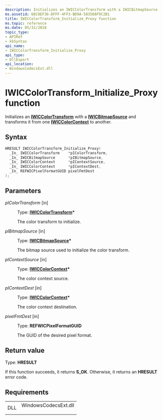 ```yaml
---
description: Initializes an IWICColorTransform with a IWICBitmapSource and transforms it from one IWICColorContext to another.
ms.assetid: 68C8EF36-DFFF-4FF3-BD9A-583508F9C2B1
title: IWICColorTransform_Initialize_Proxy function
ms.topic: reference
ms.date: 05/31/2018
topic_type: 
- APIRef
- kbSyntax
api_name: 
- IWICColorTransform_Initialize_Proxy
api_type: 
- DllExport
api_location: 
- WindowsCodecsExt.dll
---
```


# IWICColorTransform\_Initialize\_Proxy function

Initializes an [**IWICColorTransform**](/windows/desktop/api/Wincodec/nn-wincodec-iwiccolortransform) with a [**IWICBitmapSource**](/windows/desktop/api/Wincodec/nn-wincodec-iwicbitmapsource) and transforms it from one [**IWICColorContext**](/windows/desktop/api/Wincodec/nn-wincodec-iwiccolorcontext) to another.

## Syntax


```C++
HRESULT IWICColorTransform_Initialize_Proxy(
  _In_ IWICColorTransform    *pIColorTransform,
  _In_ IWICBitmapSource      *pIBitmapSource,
  _In_ IWICColorContext      *pIContextSource,
  _In_ IWICColorContext      *pIContextDest,
  _In_ REFWICPixelFormatGUID pixelFmtDest
);
```



## Parameters

<dl> <dt>

*pIColorTransform* \[in\]
</dt> <dd>

Type: **[**IWICColorTransform**](/windows/desktop/api/Wincodec/nn-wincodec-iwiccolortransform)\***

The color transform to initialize.

</dd> <dt>

*pIBitmapSource* \[in\]
</dt> <dd>

Type: **[**IWICBitmapSource**](/windows/desktop/api/Wincodec/nn-wincodec-iwicbitmapsource)\***

The bitmap source used to initialize the color transform.

</dd> <dt>

*pIContextSource* \[in\]
</dt> <dd>

Type: **[**IWICColorContext**](/windows/desktop/api/Wincodec/nn-wincodec-iwiccolorcontext)\***

The color context source.

</dd> <dt>

*pIContextDest* \[in\]
</dt> <dd>

Type: **[**IWICColorContext**](/windows/desktop/api/Wincodec/nn-wincodec-iwiccolorcontext)\***

The color context destination.

</dd> <dt>

*pixelFmtDest* \[in\]
</dt> <dd>

Type: **REFWICPixelFormatGUID**

The GUID of the desired pixel format.

</dd> </dl>

## Return value

Type: **HRESULT**

If this function succeeds, it returns **S\_OK**. Otherwise, it returns an **HRESULT** error code.

## Requirements



|                |                                                                                                 |
|----------------|-------------------------------------------------------------------------------------------------|
| DLL<br/> | <dl> <dt>WindowsCodecsExt.dll</dt> </dl> |



 

 




